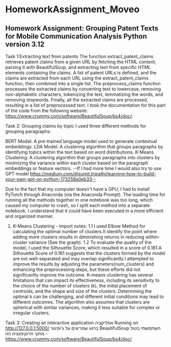 # HomeworkAssignment_Moveo
Homework Assignment: Grouping Patent Texts for Mobile Communication Analysis
Python version 3.12
----------------------------------------------------------------------------
Task 1:Extracting text from patents
The function extract_patent_claims retrieves patent claims from a given URL by fetching the HTML content, parsing it with BeautifulSoup, and extracting text from specific HTML elements containing the claims.
A list of patent URLs is defined, and the claims are extracted from each URL using the extract_patent_claims function, then combined into a single list.
The preprocess_claims function processes the extracted claims by converting text to lowercase, removing non-alphabetic characters, tokenizing the text, lemmatizing the words, and removing stopwords.
Finally, all the extracted claims are processed, resulting in a list of preprocessed text.
I took the documentation for this part of the code from the following website: https://www.crummy.com/software/BeautifulSoup/bs4/doc/.

Task 2: Grouping claims by topic
I used three different methods for grouping paragraphs:

BERT Model: A pre-trained language model used to generate contextual embeddings.
LDA Model: A clustering algorithm that groups paragraphs by identifying topics within the text based on word distributions.
K-Means Clustering: A clustering algorithm that groups paragraphs into clusters by minimizing the variance within each cluster based on the paragraph embeddings or feature vectors.
--If I had more time I would also try to use GPT model https://medium.com/@sumit.tripathi/learning-how-to-build-your-own-gpt-on-python-173258a0eb33--

Due to the fact that my computer doesn't have a GPU, I had to install PyTorch through Anaconda (via the Anaconda Prompt).
The loading time for running all the methods together in one notebook was too long, which caused my computer to crash, so I split each method into a separate notebook. 
I understand that it could have been executed in a more efficient and organized manner.

1. K-Means Clustering - import notes:
  1.1 I used Elbow Method for calculating the optimal number of clusters.It identify the point where adding more clusters results in diminishing returns in reducing within-cluster variance (See the graph).
  1.2 To evaluate the quality of the model, I used the Silhouette Score, which resulted in a score of 0.181.A Silhouette Score of 0.181 suggests that the clusters formed by the model are not well-separated and 
  may overlap significantly.I attempted to improve the results by adjusting the parameters(num_clusters) and enhancing the preprocessing steps, but these efforts did not significantly improve the outcome.
K-means clustering has several limitations that can impact its effectiveness, including its sensitivity to the choice of the number of clusters (k), the initial placement of centroids, and the shape and size of the clusters. Determining the optimal k can be challenging, and different initial conditions may lead to different outcomes. The algorithm also assumes that clusters are spherical with similar variances, making it less suitable for complex or irregular clusters.










Task 3: Creating an interactive application
אפליקציה
Running on http://127.0.0.1:5000/
ברגע שמריצים על ג'ופיטר
BeautifulSoup השתמשתי בטול
מתוך הדוקימנציה הזו - https://www.crummy.com/software/BeautifulSoup/bs4/doc/

